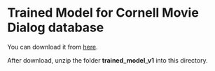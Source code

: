 # Trained Model for Cornell Movie Dialog database

You can download it from [here](https://drive.google.com/file/d/1bC9eOKNKDXIBMAhT03Xfmecm0CpYO1Rp/view?usp=sharing).

After download, unzip the folder **trained_model_v1** into this directory.
